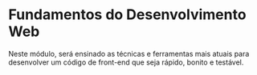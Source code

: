 # Fundamentos do Desenvolvimento Web

Neste módulo, será ensinado as técnicas e ferramentas mais atuais para desenvolver um código de front-end que seja rápido, bonito e testável.
